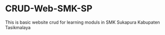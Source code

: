 # CRUD-Web-SMK-SP
 This is basic website crud for learning moduls in SMK Sukapura Kabupaten Tasikmalaya
